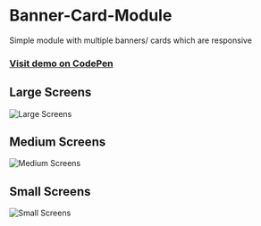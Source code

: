 # Banner-Card-Module
Simple module with multiple banners/ cards which are responsive

### [Visit demo on CodePen](https://codepen.io/GavinMichael/pen/jwzwdW)

## Large Screens
![Large Screens](http://i.imgur.com/6UFwRpa.jpg)

## Medium Screens
![Medium Screens](http://i.imgur.com/Ns9AfUQ.jpg)

## Small Screens
![Small Screens](http://i.imgur.com/ZOuZe5n.png)
